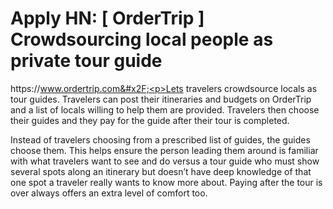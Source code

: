 # Apply HN: [ OrderTrip ] Crowdsourcing local people as private tour guide

https:&#x2F;&#x2F;www.ordertrip.com&#x2F;<p>Lets travelers crowdsource locals as tour guides. Travelers can post their itineraries and budgets on OrderTrip and a list of locals willing to help them are provided. Travelers then choose their guides and they pay for the guide after their tour is completed.<p>Instead of travelers choosing from a prescribed list of guides, the guides choose them. This helps ensure the person leading them around is familiar with what travelers want to see and do versus a tour guide who must show several spots along an itinerary but doesn’t have deep knowledge of that one spot a traveler really wants to know more about. Paying after the tour is over always offers an extra level of comfort too.

